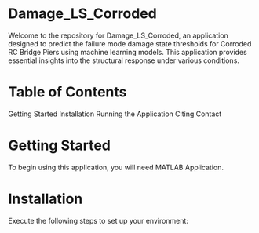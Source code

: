 # Damage_LS_Corroded

Welcome to the repository for Damage_LS_Corroded, an application designed to predict the failure mode damage state thresholds for Corroded RC Bridge Piers using machine learning models. This application provides essential insights into the structural response under various conditions.

# Table of Contents

Getting Started
Installation
Running the Application
Citing
Contact

# Getting Started
To begin using this application, you will need MATLAB Application.

# Installation
Execute the following steps to set up your environment:
